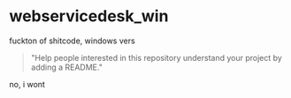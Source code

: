 # webservicedesk_win
fuckton of shitcode, windows vers
>"Help people interested in this repository understand your project by adding a README."

no, i wont
